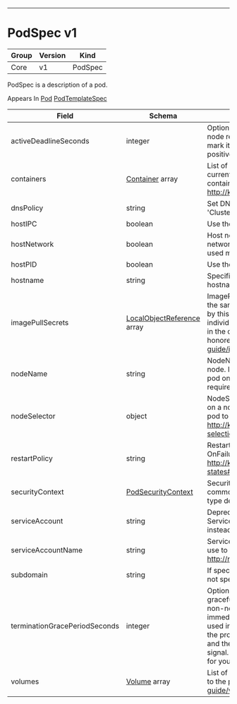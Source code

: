 

-----------
# PodSpec v1



Group        | Version     | Kind
------------ | ---------- | -----------
Core | v1 | PodSpec







PodSpec is a description of a pod.

<aside class="notice">
Appears In <a href="#pod-v1">Pod</a> <a href="#podtemplatespec-v1">PodTemplateSpec</a> </aside>

Field        | Schema     | Description
------------ | ---------- | -----------
activeDeadlineSeconds | integer | Optional duration in seconds the pod may be active on the node relative to StartTime before the system will actively try to mark it failed and kill associated containers. Value must be a positive integer.
containers | [Container](#container-v1) array | List of containers belonging to the pod. Containers cannot currently be added or removed. There must be at least one container in a Pod. Cannot be updated. More info: http://kubernetes.io/docs/user-guide/containers
dnsPolicy | string | Set DNS policy for containers within the pod. One of 'ClusterFirst' or 'Default'. Defaults to "ClusterFirst".
hostIPC | boolean | Use the host's ipc namespace. Optional: Default to false.
hostNetwork | boolean | Host networking requested for this pod. Use the host's network namespace. If this option is set, the ports that will be used must be specified. Default to false.
hostPID | boolean | Use the host's pid namespace. Optional: Default to false.
hostname | string | Specifies the hostname of the Pod If not specified, the pod's hostname will be set to a system-defined value.
imagePullSecrets | [LocalObjectReference](#localobjectreference-v1) array | ImagePullSecrets is an optional list of references to secrets in the same namespace to use for pulling any of the images used by this PodSpec. If specified, these secrets will be passed to individual puller implementations for them to use. For example, in the case of docker, only DockerConfig type secrets are honored. More info: http://kubernetes.io/docs/user-guide/images#specifying-imagepullsecrets-on-a-pod
nodeName | string | NodeName is a request to schedule this pod onto a specific node. If it is non-empty, the scheduler simply schedules this pod onto that node, assuming that it fits resource requirements.
nodeSelector | object | NodeSelector is a selector which must be true for the pod to fit on a node. Selector which must match a node's labels for the pod to be scheduled on that node. More info: http://kubernetes.io/docs/user-guide/node-selection/README
restartPolicy | string | Restart policy for all containers within the pod. One of Always, OnFailure, Never. Default to Always. More info: http://kubernetes.io/docs/user-guide/pod-states#restartpolicy
securityContext | [PodSecurityContext](#podsecuritycontext-v1) | SecurityContext holds pod-level security attributes and common container settings. Optional: Defaults to empty.  See type description for default values of each field.
serviceAccount | string | DeprecatedServiceAccount is a depreciated alias for ServiceAccountName. Deprecated: Use serviceAccountName instead.
serviceAccountName | string | ServiceAccountName is the name of the ServiceAccount to use to run this pod. More info: http://releases.k8s.io/HEAD/docs/design/service_accounts.md
subdomain | string | If specified, the fully qualified Pod hostname will be "<hostname>.<subdomain>.<pod namespace>.svc.<cluster domain>". If not specified, the pod will not have a domainname at all.
terminationGracePeriodSeconds | integer | Optional duration in seconds the pod needs to terminate gracefully. May be decreased in delete request. Value must be non-negative integer. The value zero indicates delete immediately. If this value is nil, the default grace period will be used instead. The grace period is the duration in seconds after the processes running in the pod are sent a termination signal and the time when the processes are forcibly halted with a kill signal. Set this value longer than the expected cleanup time for your process. Defaults to 30 seconds.
volumes | [Volume](#volume-v1) array | List of volumes that can be mounted by containers belonging to the pod. More info: http://kubernetes.io/docs/user-guide/volumes






